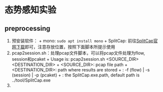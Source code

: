 # 态势感知实验

## preprocessing
  1. 预安装软件：
    + mono: `sudo apt install mono`
    + SplitCap: 前往[SplitCap官网下载](https://www.netresec.com/?page=SplitCap)即可，注意存放位置，按照下面脚本所提示使用
  2. pcap2session.sh：处理pcap文件脚本，可以将pcap文件处理为flow, session和pcaket
    + Usage is: pcap2session.sh <SOURCE_DIR> <DESTINATION_DIR> <TYPE>
    + <SOURCE_DIR>: pcap file path
    + <DESTINATION_DIR>: path where results are stored
    + <TYPE>: -f (flow) | -s (session) | -p (pcaket)
    + <SplitCap>: the SplitCap.exe.path, default path is ../tool/SplitCap.exe
  3. 
